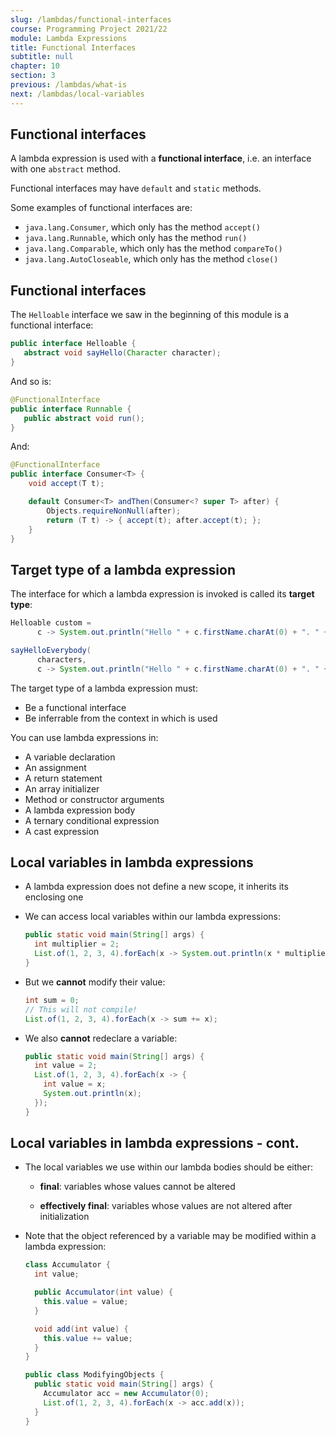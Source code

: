 ```yaml
---
slug: /lambdas/functional-interfaces
course: Programming Project 2021/22
module: Lambda Expressions
title: Functional Interfaces
subtitle: null
chapter: 10
section: 3
previous: /lambdas/what-is
next: /lambdas/local-variables
---
```


## Functional interfaces

A lambda expression is used with a **functional interface**, i.e. an interface with one `abstract` method.

Functional interfaces may have `default` and `static` methods.

Some examples of functional interfaces are: 
- `java.lang.Consumer`, which only has the method `accept()`
- `java.lang.Runnable`, which only has the method `run()`
- `java.lang.Comparable`, which only has the method `compareTo()`
- `java.lang.AutoCloseable`, which only has the method `close()`

## Functional interfaces

The `Helloable` interface we saw in the beginning of this module is a functional interface: 

```java
public interface Helloable {
   abstract void sayHello(Character character);
}
```

And so is:

```java
@FunctionalInterface
public interface Runnable {
   public abstract void run();
}
```

And:

```java
@FunctionalInterface
public interface Consumer<T> {
    void accept(T t);

    default Consumer<T> andThen(Consumer<? super T> after) {
        Objects.requireNonNull(after);
        return (T t) -> { accept(t); after.accept(t); };
    }
}
```

## Target type of a lambda expression

The interface for which a lambda expression is invoked is called its **target type**:

  ```java
  Helloable custom =
        c -> System.out.println("Hello " + c.firstName.charAt(0) + ". " + c.lastName);

  sayHelloEverybody(
        characters, 
        c -> System.out.println("Hello " + c.firstName.charAt(0) + ". " + c.lastName));
  ```

The target type of a lambda expression must:
- Be a functional interface 
- Be inferrable from the context in which is used

You can use lambda expressions in:
- A variable declaration
- An assignment
- A return statement
- An array initializer
- Method or constructor arguments
- A lambda expression body
- A ternary conditional expression
- A cast expression

## Local variables in lambda expressions

- A lambda expression does not define a new scope, it inherits its enclosing one

- We can access local variables within our lambda expressions:

  ```java
  public static void main(String[] args) {
    int multiplier = 2;
    List.of(1, 2, 3, 4).forEach(x -> System.out.println(x * multiplier));
  }
  ```

- But we **cannot** modify their value: 

  ```java
  int sum = 0;
  // This will not compile!
  List.of(1, 2, 3, 4).forEach(x -> sum += x);
  ```

- We also **cannot** redeclare a variable:

  ```java
  public static void main(String[] args) {
    int value = 2;
    List.of(1, 2, 3, 4).forEach(x -> {
      int value = x;
      System.out.println(x);
    });
  }
  ```


## Local variables in lambda expressions - cont.

- The local variables we use within our lambda bodies should be either:

  - **final**: variables whose values cannot be altered

  - **effectively final**: variables whose values are not altered after initialization

- Note that the object referenced by a variable may be modified within a lambda expression:

  ```java
  class Accumulator {
    int value;

    public Accumulator(int value) {
      this.value = value;
    }

    void add(int value) {
      this.value += value;
    }
  }

  public class ModifyingObjects {
    public static void main(String[] args) {
      Accumulator acc = new Accumulator(0);
      List.of(1, 2, 3, 4).forEach(x -> acc.add(x));
    }
  }
  ```